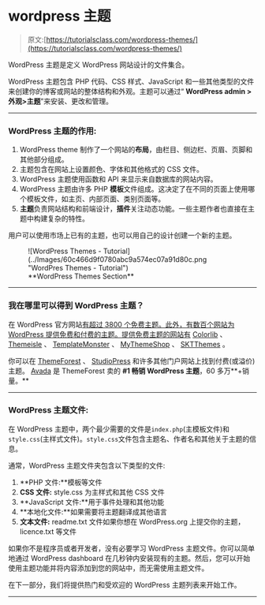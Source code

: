 # wordpress 主题

> 原文:[https://tutorialsclass.com/wordpress-themes/](https://tutorialsclass.com/wordpress-themes/)

WordPress 主题是定义 WordPress 网站设计的文件集合。

WordPress 主题包含 PHP 代码、CSS 样式、JavaScript 和一些其他类型的文件来创建你的博客或网站的整体结构和外观。主题可以通过“ **WordPress admin >外观>主题**”来安装、更改和管理。

* * *

### WordPress 主题的作用:

1.  WordPress theme 制作了一个网站的**布局**，由栏目、侧边栏、页眉、页脚和其他部分组成。
2.  主题包含在网站上设置颜色、字体和其他格式的 CSS 文件。
3.  WordPress 主题使用函数和 API 来显示来自数据库的网站内容。
4.  WordPress 主题由许多 PHP **模板**文件组成。这决定了在不同的页面上使用哪个模板文件，如主页、内部页面、类别页面等。
5.  **主题**负责网站结构和前端设计，**插件**关注动态功能。一些主题作者也直接在主题中构建复杂的特性。

用户可以使用市场上已有的主题，也可以用自己的设计创建一个新的主题。

<figure class="aligncenter size-large is-resized">![WordPress Themes - Tutorial](../Images/60c466d9f0780abc9a574ec07a91d80c.png "WordPres Themes - Tutorial")

<figcaption>**WordPress Themes Section**</figcaption>

</figure>

* * *

### 我在哪里可以得到 WordPress 主题？

在 WordPress 官方网站[有超过 3800 个免费主题。此外，有数百个网站为 WordPress 提供免费和付费的主题。提供免费主题的网站有](https://wordpress.org/themes/) [Colorlib](https://colorlib.com/wp/themes/) 、 [Themeisle](https://themeisle.com/wordpress-themes/free/) 、 [TemplateMonster](https://www.templatemonster.com/products/isfree/template/) 、 [MyThemeShop](https://mythemeshop.com/theme-category/free-wordpress-themes/) 、 [SKTThemes](https://www.sktthemes.org/product-category/free-wordpress-themes/) 。

你可以在 [ThemeForest](https://themeforest.net/category/wordpress) 、 [StudioPress](https://my.studiopress.com/themes/) 和许多其他门户网站上找到付费(或溢价)主题。 [Avada](https://themeforest.net/item/avada-responsive-multipurpose-theme/2833226) 是 ThemeForest 卖的 **#1 畅销 WordPress 主题**，60 多万**+销量。**

 *** * *

### WordPress 主题文件:

在 WordPress 主题中，两个最少需要的文件是`index.php`(主模板文件)和`style.css`(主样式文件)。`style.css`文件包含主题名、作者名和其他关于主题的信息。

通常，WordPress 主题文件夹包含以下类型的文件:

1.  **PHP 文件:**模板等文件
2.  **CSS 文件:** style.css 为主样式和其他 CSS 文件
3.  **JavaScript 文件:**用于事件处理和其他功能
4.  **本地化文件:**如果需要将主题翻译成其他语言
5.  **文本文件:** readme.txt 文件如果你想在 WordPress.org 上提交你的主题，licence.txt 等文件

如果你不是程序员或者开发者，没有必要学习 WordPress 主题文件。你可以简单地通过 WordPress dashboard 在几秒钟内安装现有的主题。然后，您可以开始使用主题功能并将内容添加到您的网站中，而无需使用主题文件。

在下一部分，我们将提供热门和受欢迎的 WordPress 主题列表来开始工作。

* * ***